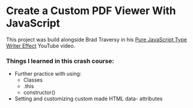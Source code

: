 # Create a Custom PDF Viewer With JavaScript

This project was build alongside Brad Traversy in his [Pure JavaScript Type Writer Effect](https://www.youtube.com/watch?v=POX3dT-pB4E&list=PLillGF-RfqbbnEGy3ROiLWk7JMCuSyQtX&index=17) YouTube video.

### Things I learned in this crash course:

- Further practice with using:
  - Classes
  - .this
  - constructor()
- Setting and customizing custom made HTML data- attributes
